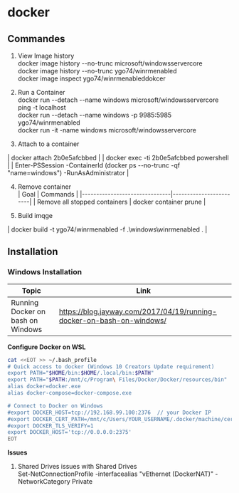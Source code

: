# docker

## Commandes

1. View Image history  
docker image history --no-trunc microsoft/windowsservercore  
docker image history --no-trunc ygo74/winrmenabled  
docker image inspect ygo74/winrmenableddokcer  

2. Run a Container  
docker run --detach --name windows  microsoft/windowsservercore ping -t localhost  
docker run --detach --name windows -p 9985:5985  ygo74/winrmenabled  
docker run -it -name windows  microsoft/windowsservercore  

3. Attach to a container  

| docker attach 2b0e5afcbbed              |
| docker exec -ti 2b0e5afcbbed powershell |
|  Enter-PSSession -ContainerId (docker ps --no-trunc -qf "name=windows") -RunAsAdministrator |

4. Remove container  
| Goal                          | Commands               |
|-------------------------------|------------------------|
| Remove all stopped containers | docker container prune |

5. Build imqge

| docker build -t ygo74/winrmenabled -f .\windows\winrmenabled . |

## Installation

### Windows Installation

| Topic | Link |
| ----- | ---- |
| Running Docker on bash on Windows | https://blog.jayway.com/2017/04/19/running-docker-on-bash-on-windows/ |


**Configure Docker on WSL**

```bash
cat <<EOT >> ~/.bash_profile
# Quick access to docker (Windows 10 Creators Update requirement)
export PATH="$HOME/bin:$HOME/.local/bin:$PATH"
export PATH="$PATH:/mnt/c/Program\ Files/Docker/Docker/resources/bin"
alias docker=docker.exe
alias docker-compose=docker-compose.exe

# Connect to Docker on Windows
#export DOCKER_HOST=tcp://192.168.99.100:2376  // your Docker IP
#export DOCKER_CERT_PATH=/mnt/c/Users/YOUR_USERNAME/.docker/machine/certs
#export DOCKER_TLS_VERIFY=1
export DOCKER_HOST='tcp://0.0.0.0:2375'
EOT
```

**Issues**
1. Shared Drives issues with Shared Drives  
Set-NetConnectionProfile -interfacealias "vEthernet (DockerNAT)" -NetworkCategory Private
